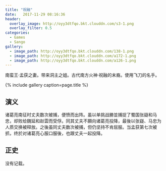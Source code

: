 ```yaml
---
title: "祝融"
date:   2017-11-29 08:16:36
header:
  overlay_image: http://oyy3dtfqo.bkt.clouddn.com/s3-1.png
  overlay_filter: 0.5
categories:
  - Games
  - Sango
gallery:
  - image_path: http://oyy3dtfqo.bkt.clouddn.com/138-1.png
  - image_path: http://oyy3dtfqo.bkt.clouddn.com/a172-1.png
  - image_path: http://oyy3dtfqo.bkt.clouddn.com/a126-1.png
---
```


南蛮王·孟获之妻。带来洞主之姐。古代南方火神·祝融的末裔。使用飞刀的名手。

{% include gallery caption=page.title %}

## 演义

诸葛亮南征时丈夫数次被捕，便愤而出阵。虽以单挑战勝並捕捉了蜀国张嶷和马忠，却败给魏延和赵雲而受俘。同其丈夫不願向诸葛亮投降，最後以张嶷、马忠为人质交换被释放。之後虽同丈夫数次被捕，但仍坚持不肯屈服。当孟获第七次被抓，终於对诸葛亮心服口服後，也跟丈夫一起投降。

## 正史

没有记载。